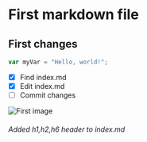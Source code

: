 # First markdown file
## First changes

``` javascript
var myVar = "Hello, world!";
```
- [x] Find index.md
- [x] Edit index.md
- [ ] Commit changes

![First image](https://octodex.github.com/images/yaktocat.png)



###### Added h1,h2,h6 header to index.md
